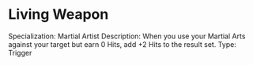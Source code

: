 # Living Weapon

Specialization: Martial Artist
Description: When you use your Martial Arts against your target but earn 0 Hits, add +2 Hits to the result set.
Type: Trigger
